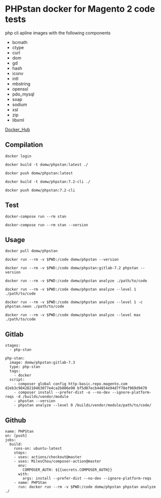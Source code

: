 # PHPstan docker for Magento 2 code tests 

php cli apline images with the following components 

 - bcmath
 - ctype
 - curl
 - dom
 - gd
 - hash
 - iconv
 - intl
 - mbstring
 - openssl
 - pdo_mysql
 - soap
 - sodium
 - xsl
 - zip
 - libxml

[Docker_Hub](https://hub.docker.com/r/domw/phpstan)

## Compilation

    docker login

    docker build -t domw/phpstan:latest ./

    docker push domw/phpstan:latest

    docker build -t domw/phpstan:7.2-cli ./

    docker push domw/phpstan:7.2-cli 

## Test

    docker-compose run --rm stan

    docker-compose run --rm stan --version

## Usage
    
    docker pull domw/phpstan

    docker run --rm -v $PWD:/code domw/phpstan --version
    
    docker run --rm -v $PWD:/code domw/phpstan:gitlab-7.2 phpstan --version
    
    docker run --rm -v $PWD:/code domw/phpstan analyze ./path/to/code

    docker run --rm -v $PWD:/code domw/phpstan analyze --level 1 ./path/to/code

    docker run --rm -v $PWD:/code domw/phpstan analyze --level 1 -c phpstan.neon ./path/to/code

    docker run --rm -v $PWD:/code domw/phpstan analyze --level max ./path/to/code

## Gitlab

```
stages:
  - php-stan

php-stan:
  image: domw/phpstan:gitlab-7.3
  type: php-stan
  tags:
    - docker
  script:
    - composer global config http-basic.repo.magento.com d2eb3c98428210463077e4ca2b806e90 bf5d07ecb44854e94d7f78ef969d9470
    - composer install --prefer-dist -o --no-dev --ignore-platform-reqs -d /builds/vendor/module
    - phpstan --version
    - phpstan analyze --level 0 /builds/vendor/module/path/to/code/
```

## Github

```
name: PHPStan
on: [push]
jobs:
  build:
    runs-on: ubuntu-latest
    steps:
    - uses: actions/checkout@master
    - uses: MilesChou/composer-action@master
      env:
        COMPOSER_AUTH: ${{secrets.COMPOSER_AUTH}}
      with:
        args: install --prefer-dist --no-dev --ignore-platform-reqs
    - name: PHPStan
      run: docker run --rm -v $PWD:/code domw/phpstan phpstan analyze ./
 ```
